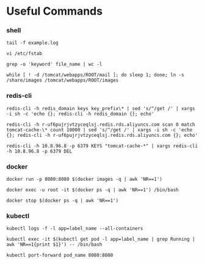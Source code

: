 # Useful Commands

### shell

```
tail -f example.log
```

```
vi /etc/fstab
```

```
grep -o 'keyword' file_name | wc -l
```

```
while [ ! -d /tomcat/webapps/ROOT/mail ]; do sleep 1; done; ln -s /share/images /tomcat/webapps/ROOT/images
```

### redis-cli
```
redis-cli -h redis_domain keys key_prefix\* | sed 's/^/get /' | xargs -i sh -c 'echo {}; redis-cli -h redis_domain {}; echo'
```

```
redis-cli -h r-uf6pujrjvtzyceqlsj.redis.rds.aliyuncs.com scan 0 match tomcat-cache-\* count 10000 | sed 's/^/get /' | xargs -i sh -c 'echo {}; redis-cli -h r-uf6pujrjvtzyceqlsj.redis.rds.aliyuncs.com {}; echo'
```

```
redis-cli -h 10.8.96.8 -p 6379 KEYS "tomcat-cache-*" | xargs redis-cli -h 10.8.96.8 -p 6379 DEL
```

### docker
```
docker run -p 8080:8080 $(docker images -q | awk 'NR==1')
```
```
docker exec -u root -it $(docker ps -q | awk 'NR==1') /bin/bash
```
```
docker stop $(docker ps -q | awk 'NR==1')
```

### kubectl

```
kubectl logs -f -l app=label_name --all-containers
```

```
kubectl exec -it $(kubectl get pod -l app=label_name | grep Running | awk 'NR==1{print $1}') -- /bin/bash
```

```
kubectl port-forward pod_name 8080:8080
```
